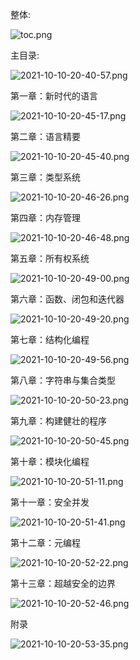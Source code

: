 
整体:

![toc.png](./images/toc.png)

主目录:

![2021-10-10-20-40-57.png](./images/2021-10-10-20-40-57.png)

第一章：新时代的语言

![2021-10-10-20-45-17.png](./images/2021-10-10-20-45-17.png)

第二章：语言精要

![2021-10-10-20-45-40.png](./images/2021-10-10-20-45-40.png)

第三章：类型系统

![2021-10-10-20-46-26.png](./images/2021-10-10-20-46-26.png)

第四章：内存管理

![2021-10-10-20-46-48.png](./images/2021-10-10-20-46-48.png)

第五章：所有权系统

![2021-10-10-20-49-00.png](./images/2021-10-10-20-49-00.png)

第六章：函数、闭包和迭代器

![2021-10-10-20-49-20.png](./images/2021-10-10-20-49-20.png)

第七章：结构化编程

![2021-10-10-20-49-56.png](./images/2021-10-10-20-49-56.png)

第八章：字符串与集合类型

![2021-10-10-20-50-23.png](./images/2021-10-10-20-50-23.png)

第九章：构建健壮的程序

![2021-10-10-20-50-45.png](./images/2021-10-10-20-50-45.png)

第十章：模块化编程

![2021-10-10-20-51-11.png](./images/2021-10-10-20-51-11.png)

第十一章：安全并发

![2021-10-10-20-51-41.png](./images/2021-10-10-20-51-41.png)

第十二章：元编程

![2021-10-10-20-52-22.png](./images/2021-10-10-20-52-22.png)

第十三章：超越安全的边界

![2021-10-10-20-52-46.png](./images/2021-10-10-20-52-46.png)

附录

![2021-10-10-20-53-35.png](./images/2021-10-10-20-53-35.png)
